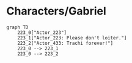 # Characters/Gabriel


```mermaid
graph TD
    223_0["Actor_223"]
    223_1["Actor_223: Please don't loiter."]
    223_2["Actor_433: Trachi forever!"]
    223_0 --> 223_1
    223_0 --> 223_2
```